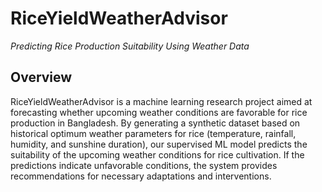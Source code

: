 # RiceYieldWeatherAdvisor

*Predicting Rice Production Suitability Using Weather Data*

## Overview

RiceYieldWeatherAdvisor is a machine learning research project aimed at forecasting whether upcoming weather conditions are favorable for rice production in Bangladesh. By generating a synthetic dataset based on historical optimum weather parameters for rice (temperature, rainfall, humidity, and sunshine duration), our supervised ML model predicts the suitability of the upcoming weather conditions for rice cultivation. If the predictions indicate unfavorable conditions, the system provides recommendations for necessary adaptations and interventions.
